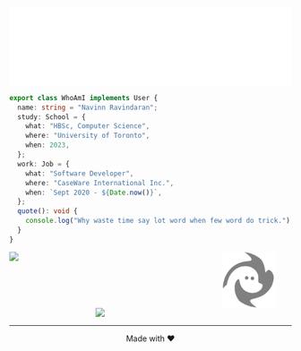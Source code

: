 <img align="center" src="./assets/name.svg">

```TypeScript
export class WhoAmI implements User {
  name: string = "Navinn Ravindaran";
  study: School = {
    what: "HBSc, Computer Science",
    where: "University of Toronto",
    when: 2023,
  };
  work: Job = {
    what: "Software Developer",
    where: "CaseWare International Inc.",
    when: `Sept 2020 - ${Date.now()}`,
  };
  quote(): void {
    console.log("Why waste time say lot word when few word do trick.");
  }
}
```
<div align="center">
<a href="https://navn-r.github.io/" target="_blank">
<img align="left" width="350" src="https://github-readme-stats.vercel.app/api/pin/?username=navn-r&repo=navn-r.github.io&theme=gotham">
</a>
<a href="https://www.youtube.com/watch?v=dQw4w9WgXcQ" target="_blank">
<img align="center" src="./assets/Logo-spin.svg" height="100">
</a>
<a href="https://github.com/navn-r/resume" target="_blank">
<img  align="right"  width="350" src="https://github-readme-stats.vercel.app/api/pin/?username=navn-r&repo=resume&theme=gotham">
</a>
</div>
<br />

-------
<div align="center">
  <p>Made with ❤️</p>
</div>

